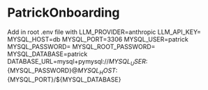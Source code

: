 # PatrickOnboarding
Add in root .env file with 
LLM_PROVIDER=anthropic
LLM_API_KEY=
MYSQL_HOST=db
MYSQL_PORT=3306
MYSQL_USER=patrick
MYSQL_PASSWORD=
MYSQL_ROOT_PASSWORD=
MYSQL_DATABASE=patrick
DATABASE_URL=mysql+pymysql://${MYSQL_USER}:${MYSQL_PASSWORD}@${MYSQL_HOST}:${MYSQL_PORT}/${MYSQL_DATABASE}
